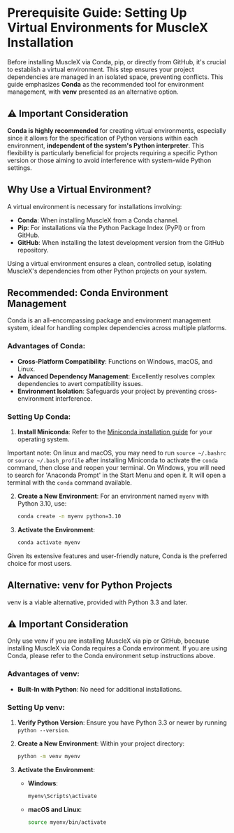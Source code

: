 
# Prerequisite Guide: Setting Up Virtual Environments for MuscleX Installation

Before installing MuscleX via Conda, pip, or directly from GitHub, it's crucial to establish a virtual environment. This step ensures your project dependencies are managed in an isolated space, preventing conflicts. This guide emphasizes **Conda** as the recommended tool for environment management, with **venv** presented as an alternative option.

## ⚠️ Important Consideration

**Conda is highly recommended** for creating virtual environments, especially since it allows for the specification of Python versions within each environment, **independent of the system's Python interpreter**. This flexibility is particularly beneficial for projects requiring a specific Python version or those aiming to avoid interference with system-wide Python settings.

## Why Use a Virtual Environment?

A virtual environment is necessary for installations involving:
- **Conda**: When installing MuscleX from a Conda channel.
- **Pip**: For installations via the Python Package Index (PyPI) or from GitHub.
- **GitHub**: When installing the latest development version from the GitHub repository.

Using a virtual environment ensures a clean, controlled setup, isolating MuscleX's dependencies from other Python projects on your system.

## Recommended: Conda Environment Management

Conda is an all-encompassing package and environment management system, ideal for handling complex dependencies across multiple platforms.

### Advantages of Conda:

- **Cross-Platform Compatibility**: Functions on Windows, macOS, and Linux.
- **Advanced Dependency Management**: Excellently resolves complex dependencies to avert compatibility issues.
- **Environment Isolation**: Safeguards your project by preventing cross-environment interference.

### Setting Up Conda:

1. **Install Miniconda**: Refer to the [Miniconda installation guide](https://docs.conda.io/en/latest/miniconda.html) for your operating system.

Important note: On linux and macOS, you may need to run `source ~/.bashrc` or `source ~/.bash_profile` after installing Miniconda to activate the `conda` command, then close and reopen your terminal.
On Windows, you will need to search for 'Anaconda Prompt' in the Start Menu and open it. It will open a terminal with the `conda` command available.

2. **Create a New Environment**: For an environment named `myenv` with Python 3.10, use:

   ```bash
   conda create -n myenv python=3.10
   ```

3. **Activate the Environment**:

   ```bash
   conda activate myenv
   ```

Given its extensive features and user-friendly nature, Conda is the preferred choice for most users.

## Alternative: venv for Python Projects

venv is a viable alternative, provided with Python 3.3 and later. 

## ⚠️ Important Consideration 
Only use venv if you are installing MuscleX via pip or GitHub, because installing MuscleX via Conda requires a Conda environment. If you are using Conda, please refer to the Conda environment setup instructions above.

### Advantages of venv:

- **Built-In with Python**: No need for additional installations.

### Setting Up venv:

1. **Verify Python Version**: Ensure you have Python 3.3 or newer by running `python --version`.

2. **Create a New Environment**: Within your project directory:

   ```bash
   python -m venv myenv
   ```

3. **Activate the Environment**:

   - **Windows**:

     ```cmd
     myenv\Scripts\activate
     ```

   - **macOS and Linux**:

     ```bash
     source myenv/bin/activate
     ```
